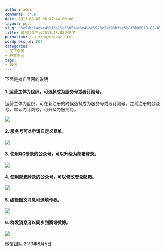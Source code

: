 ```yaml
---
author: admin
comments: true
date: 2013-08-05 06:47:44+00:00
layout: post
slug: '%e5%be%ae%e4%bf%a1%e5%85%ac%e4%bc%97%e5%b9%b3%e5%8f%b02013-08-05%e6%9b%b4%e6%96%b0%e4%ba%86'
title: 微信公众平台2013.08.05更新了
permalink: /2013/08/05/202.html
wordpress_id: 202
categories:
- 天下杂侃
- 开放平台
tags:
- 微信
---
```


下面是摘自官网的说明


#### 1. 运营主体为组织，可选择成为服务号或者订阅号。


运营主体为组织，可在新注册的时候选择成为服务号或者订阅号。之前注册的公众号，默认为订阅号，可升级为服务号。

![](https://res.wx.qq.com/mpres/htmledition/images/mp-update-33/mp-update-33-1177db0.png)


#### 2. 服务号可以申请自定义菜单。


![](https://res.wx.qq.com/mpres/htmledition/images/mp-update-33/mp-update-33-2175c39.png)


#### 3. 使用QQ登录的公众号，可以升级为邮箱登录。


![](https://res.wx.qq.com/mpres/htmledition/images/mp-update-33/mp-update-33-3177db0.png)


#### 4. 使用邮箱登录的公众号，可以修改登录邮箱。


![](https://res.wx.qq.com/mpres/htmledition/images/mp-update-33/mp-update-33-4-1177db0.png)


#### 5. 编辑图文消息可选填作者。


![](https://res.wx.qq.com/mpres/htmledition/images/mp-update-33/mp-update-33-5175c39.png)


#### 6. 群发消息可以同步到腾讯微博。


![](https://res.wx.qq.com/mpres/htmledition/images/mp-update-33/mp-update-33-6175c39.png)

微信团队
2013年8月5日
